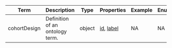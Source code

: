 |Term | Description | Type | Properties | Example | Enum|
| ---| ---| ---| ---| ---| --- |
| cohortDesign | Definition of an ontology term. | object | [id](./id.md), [label](./label.md) | NA | NA|
